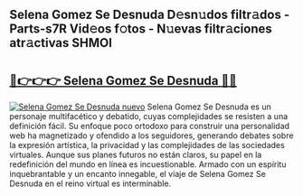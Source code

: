 ## Selena Gomez Se Desnuda D𝚎sn𝚞dos filtr𝚊dos - Parts-s7R Vid𝚎os f𝚘tos - N𝚞evas filtr𝚊ciones atr𝚊ctivas SHMOl

# <h2><a href="http://mbcmuh.tromn.icu/?c=Selena+Gomez+Se+Desnuda">🔗👉👉👉 Selena Gomez Se Desnuda 🔗🔗</a></h2>

[![Selena Gomez Se Desnuda nuevo](https://i.imgur.com/pEAQMta.gif)](http://mbcmuh.tromn.icu/?c=Selena+Gomez+Se+Desnuda)
Selena Gomez Se Desnuda es un personaje multifacético y debatido, cuyas complejidades se resisten a una definición fácil.  Su enfoque poco ortodoxo para construir una personalidad web ha magnetizado y ofendido a los seguidores, generando debates sobre la expresión artística, la privacidad y las complejidades de las sociedades virtuales. Aunque sus planes futuros no están claros, su papel en la redefinición del mundo en línea es incuestionable. Armado con un espíritu inquebrantable y un encanto innegable, el viaje de Selena Gomez Se Desnuda en el reino virtual es interminable.
